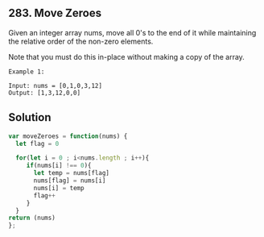 ## 283. Move Zeroes

Given an integer array nums, move all 0's to the end of it while maintaining the relative order of the non-zero elements.

Note that you must do this in-place without making a copy of the array.

 
```
Example 1:

Input: nums = [0,1,0,3,12]
Output: [1,3,12,0,0]
```

## Solution

```jsx
var moveZeroes = function(nums) {
  let flag = 0

  for(let i = 0 ; i<nums.length ; i++){
     if(nums[i] !== 0){
       let temp = nums[flag]
       nums[flag] = nums[i]
       nums[i] = temp
       flag++
     }
  }
return (nums)
};
```